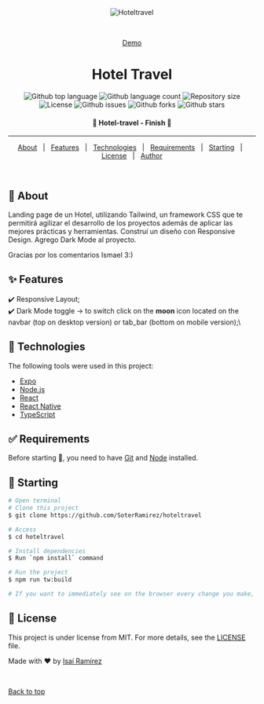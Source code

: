 <div align="center" id="top">
  <img src="https://soterramirez.dev/src/images/logo.png" alt="Hoteltravel" />

  &#xa0;

  <a href="https://hoteltravel.netlify.app">Demo</a>
</div>

<h1 align="center">Hotel Travel</h1>

<p align="center">
  <img alt="Github top language" src="https://img.shields.io/github/languages/top/SoterRamirez/hoteltravel?color=56BEB8">

  <img alt="Github language count" src="https://img.shields.io/github/languages/count/SoterRamirez/hoteltravel?color=56BEB8">

  <img alt="Repository size" src="https://img.shields.io/github/repo-size/SoterRamirez/hoteltravel?color=56BEB8">

  <img alt="License" src="https://img.shields.io/github/license/SoterRamirez/hoteltravel?color=56BEB8">

  <img alt="Github issues" src="https://img.shields.io/github/issues/SoterRamirez/hoteltravel?color=56BEB8" />

  <img alt="Github forks" src="https://img.shields.io/github/forks/SoterRamirez/hoteltravel?color=56BEB8" />

  <img alt="Github stars" src="https://img.shields.io/github/stars/SoterRamirez/hoteltravel?color=56BEB8" />
</p>


<h4 align="center"> 
	🚀  Hotel-travel - Finish 🚀
</h4>

<hr>

<p align="center">
  <a href="#dart-about">About</a> &#xa0; | &#xa0; 
  <a href="#sparkles-features">Features</a> &#xa0; | &#xa0;
  <a href="#rocket-technologies">Technologies</a> &#xa0; | &#xa0;
  <a href="#white_check_mark-requirements">Requirements</a> &#xa0; | &#xa0;
  <a href="#checkered_flag-starting">Starting</a> &#xa0; | &#xa0;
  <a href="#memo-license">License</a> &#xa0; | &#xa0;
  <a href="https://github.com/SoterRamirez" target="_blank">Author</a>
</p>

<br>

## :dart: About ##

Landing page de un Hotel, utilizando Tailwind, un framework CSS que te permitirá agilizar el desarrollo de los proyectos además de aplicar las mejores prácticas y herramientas.
Construí un diseño con Responsive Design.
Agrego Dark Mode al proyecto.

Gracias por los comentarios Ismael 3:)

## :sparkles: Features ##

:heavy_check_mark: Responsive Layout;\
:heavy_check_mark: Dark Mode toggle -> to switch click on the **moon** icon located on the navbar (top on desktop version) or tab_bar (bottom on mobile version);\

## :rocket: Technologies ##

The following tools were used in this project:

- [Expo](https://expo.io/)
- [Node.js](https://nodejs.org/en/)
- [React](https://pt-br.reactjs.org/)
- [React Native](https://reactnative.dev/)
- [TypeScript](https://www.typescriptlang.org/)

## :white_check_mark: Requirements ##

Before starting :checkered_flag:, you need to have [Git](https://git-scm.com) and [Node](https://nodejs.org/en/) installed.

## :checkered_flag: Starting ##

```bash
# Open terminal
# Clone this project
$ git clone https://github.com/SoterRamirez/hoteltravel

# Access
$ cd hoteltravel

# Install dependencies
$ Run `npm install` command

# Run the project
$ npm run tw:build

# If you want to immediately see on the browser every change you make, run `npx tailwindcss -i ./src/css/index.css -o ./public/css/index.css --watch`
```

## :memo: License ##

This project is under license from MIT. For more details, see the [LICENSE](LICENSE.md) file.


Made with :heart: by <a href="https://github.com/SoterRamirez" target="_blank">Isaí Ramírez</a>

&#xa0;

<a href="#top">Back to top</a>
